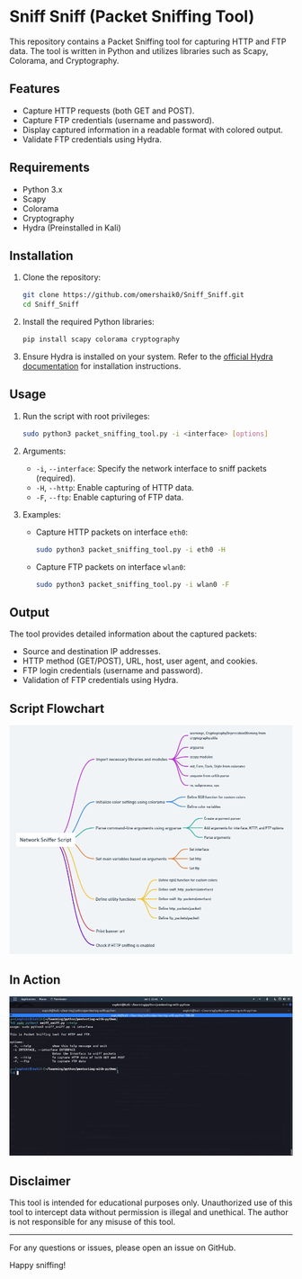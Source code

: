 # Sniff Sniff (Packet Sniffing Tool)

This repository contains a Packet Sniffing tool for capturing HTTP and FTP data. The tool is written in Python and utilizes libraries such as Scapy, Colorama, and Cryptography.

## Features

- Capture HTTP requests (both GET and POST).
- Capture FTP credentials (username and password).
- Display captured information in a readable format with colored output.
- Validate FTP credentials using Hydra.

## Requirements

- Python 3.x
- Scapy
- Colorama
- Cryptography
- Hydra (Preinstalled in Kali)

## Installation

1. Clone the repository:
   ```bash
   git clone https://github.com/omershaik0/Sniff_Sniff.git
   cd Sniff_Sniff
   ```

2. Install the required Python libraries:
   ```bash
   pip install scapy colorama cryptography
   ```

3. Ensure Hydra is installed on your system. Refer to the [official Hydra documentation](https://github.com/vanhauser-thc/thc-hydra) for installation instructions.

## Usage

1. Run the script with root privileges:
   ```bash
   sudo python3 packet_sniffing_tool.py -i <interface> [options]
   ```

2. Arguments:
   - `-i`, `--interface`: Specify the network interface to sniff packets (required).
   - `-H`, `--http`: Enable capturing of HTTP data.
   - `-F`, `--ftp`: Enable capturing of FTP data.

3. Examples:
   - Capture HTTP packets on interface `eth0`:
     ```bash
     sudo python3 packet_sniffing_tool.py -i eth0 -H
     ```
   - Capture FTP packets on interface `wlan0`:
     ```bash
     sudo python3 packet_sniffing_tool.py -i wlan0 -F
     ```

## Output

The tool provides detailed information about the captured packets:
- Source and destination IP addresses.
- HTTP method (GET/POST), URL, host, user agent, and cookies.
- FTP login credentials (username and password).
- Validation of FTP credentials using Hydra.

## Script Flowchart

![ Alt Text](https://github.com/omershaik0/Sniff_Sniff/blob/main/sniff_sniff_flowchart.png)

## In Action

![ Alt Text](https://github.com/omershaik0/Sniff_Sniff/blob/main/sniff_sniff.gif)

## Disclaimer

This tool is intended for educational purposes only. Unauthorized use of this tool to intercept data without permission is illegal and unethical. The author is not responsible for any misuse of this tool.

---

For any questions or issues, please open an issue on GitHub.

Happy sniffing!
